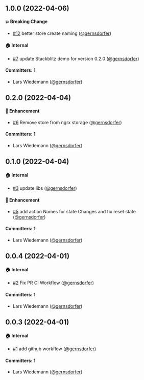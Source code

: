 



## 1.0.0 (2022-04-06)

#### :boom: Breaking Change
* [#12](https://github.com/gernsdorfer/ngrx-lite/pull/12) better store create naming ([@gernsdorfer](https://github.com/gernsdorfer))

#### :house: Internal
* [#7](https://github.com/gernsdorfer/ngrx-lite/pull/7) update Stackblitz demo for version 0.2.0 ([@gernsdorfer](https://github.com/gernsdorfer))

#### Committers: 1
- Lars Wiedemann ([@gernsdorfer](https://github.com/gernsdorfer))

## 0.2.0 (2022-04-04)

#### :rocket: Enhancement
* [#6](https://github.com/gernsdorfer/ngrx-lite/pull/6) Remove store from ngrx storage ([@gernsdorfer](https://github.com/gernsdorfer))

#### Committers: 1
- Lars Wiedemann ([@gernsdorfer](https://github.com/gernsdorfer))

## 0.1.0 (2022-04-04)

#### :house: Internal
* [#3](https://github.com/gernsdorfer/ngrx-lite/pull/3) update libs ([@gernsdorfer](https://github.com/gernsdorfer))

#### :rocket: Enhancement
* [#5](https://github.com/gernsdorfer/ngrx-lite/pull/5) add action Names for state Changes and fix reset state  ([@gernsdorfer](https://github.com/gernsdorfer))


#### Committers: 1
- Lars Wiedemann ([@gernsdorfer](https://github.com/gernsdorfer))

## 0.0.4 (2022-04-01)

#### :house: Internal
* [#2](https://github.com/gernsdorfer/ngrx-lite/pull/2) Fix PR CI Workflow ([@gernsdorfer](https://github.com/gernsdorfer))

#### Committers: 1
- Lars Wiedemann ([@gernsdorfer](https://github.com/gernsdorfer))


## 0.0.3 (2022-04-01)

#### :house: Internal
* [#1](https://github.com/gernsdorfer/ngrx-lite/pull/1) add github workflow ([@gernsdorfer](https://github.com/gernsdorfer))

#### Committers: 1
- Lars Wiedemann ([@gernsdorfer](https://github.com/gernsdorfer))

